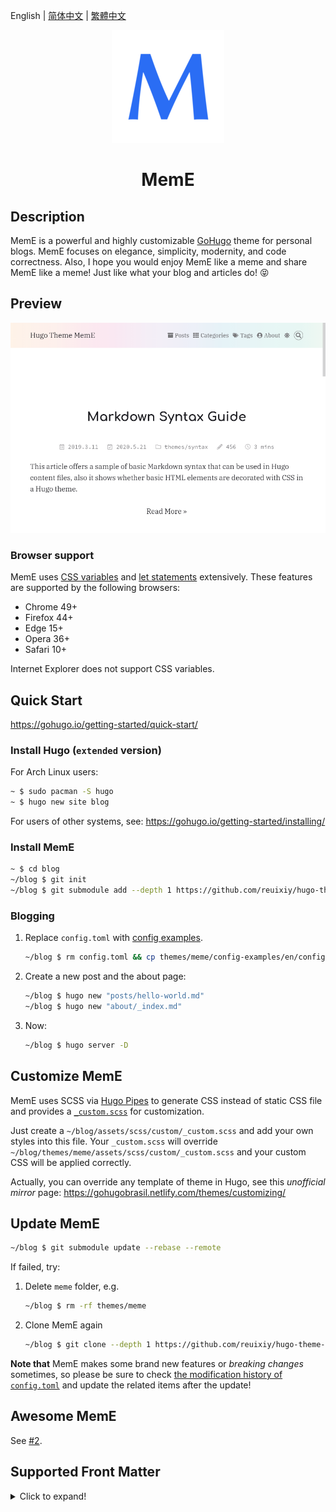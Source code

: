 English |
[简体中文](https://github.com/reuixiy/hugo-theme-meme/blob/master/README.zh-cn.md) |
[繁體中文](https://github.com/reuixiy/hugo-theme-meme/blob/master/README.zh-tw.md)

<div align="center"><img src="https://raw.githubusercontent.com/reuixiy/hugo-theme-meme/master/static/icons/apple-touch-icon.png" /></div>

# <div align="center">MemE</div>

## Description

MemE is a powerful and highly customizable [GoHugo](https://github.com/gohugoio/hugo) theme for personal blogs. MemE focuses on elegance, simplicity, modernity, and code correctness. Also, I hope you would enjoy MemE like a meme and share MemE like a meme! Just like what your blog and articles do! 😝

## Preview

[![tn.png](https://raw.githubusercontent.com/reuixiy/hugo-theme-meme/master/images/tn.png)](https://io-oi.me/hugo-theme-meme/)

### Browser support

MemE uses [CSS variables](https://developer.mozilla.org/en-US/docs/Web/CSS/Using_CSS_custom_properties) and [let statements](https://developer.mozilla.org/en-US/docs/Web/JavaScript/Reference/Statements/let) extensively. These features are supported by the following browsers:

- Chrome 49+
- Firefox 44+
- Edge 15+
- Opera 36+
- Safari 10+

Internet Explorer does not support CSS variables.

## Quick Start

https://gohugo.io/getting-started/quick-start/

### Install Hugo (`extended` version)

For Arch Linux users:

```sh
~ $ sudo pacman -S hugo
~ $ hugo new site blog
```

For users of other systems, see: https://gohugo.io/getting-started/installing/

### Install MemE

```sh
~ $ cd blog
~/blog $ git init
~/blog $ git submodule add --depth 1 https://github.com/reuixiy/hugo-theme-meme.git themes/meme
```

### Blogging

1. Replace `config.toml` with [config examples](https://github.com/reuixiy/hugo-theme-meme/blob/master/config-examples/en/config.toml).

   ```sh
   ~/blog $ rm config.toml && cp themes/meme/config-examples/en/config.toml config.toml
   ```

2. Create a new post and the about page:

   ```sh
   ~/blog $ hugo new "posts/hello-world.md"
   ~/blog $ hugo new "about/_index.md"
   ```

3. Now:

   ```sh
   ~/blog $ hugo server -D
   ```

## Customize MemE

MemE uses SCSS via [Hugo Pipes](https://gohugo.io/hugo-pipes/introduction/) to generate CSS instead of static CSS file and provides a [`_custom.scss`](https://github.com/reuixiy/hugo-theme-meme/blob/master/assets/scss/custom/_custom.scss) for customization.

Just create a `~/blog/assets/scss/custom/_custom.scss` and add your own styles into this file. Your `_custom.scss` will override `~/blog/themes/meme/assets/scss/custom/_custom.scss` and your custom CSS will be applied correctly.

Actually, you can override any template of theme in Hugo, see this _unofficial mirror_ page: https://gohugobrasil.netlify.com/themes/customizing/

## Update MemE

```sh
~/blog $ git submodule update --rebase --remote
```

If failed, try:

1. Delete `meme` folder, e.g.

   ```sh
   ~/blog $ rm -rf themes/meme
   ```

2. Clone MemE again

   ```sh
   ~/blog $ git clone --depth 1 https://github.com/reuixiy/hugo-theme-meme.git themes/meme
   ```

**Note that** MemE makes some brand new features or _breaking changes_ sometimes, so please be sure to check [the modification history of `config.toml`](https://github.com/reuixiy/hugo-theme-meme/commits/master/config-examples) and update the related items after the update!

## Awesome MemE

See [#2](https://github.com/reuixiy/hugo-theme-meme/issues/2).

## Supported Front Matter

<details>
  <summary>Click to expand!</summary>

  | Name                                        | Description                                                                                              | Notes                                                                        |
  | ------------------------------------------- | -------------------------------------------------------------------------------------------------------- | ---------------------------------------------------------------------------- |
  | title                                       | \*                                                                                                       | string                                                                       |
  | linkTitle                                   | \*                                                                                                       | string                                                                       |
  | subtitle                                    | displayed below the title                                                                                | string, Markdown supported                                                   |
  | date                                        | \*                                                                                                       | string                                                                       |
  | lastmod                                     | \*                                                                                                       | string                                                                       |
  | publishDate                                 | \*                                                                                                       | string                                                                       |
  | expiryDate                                  | \*                                                                                                       | string                                                                       |
  | `<taxonomies>` eg: categories, tags, series | \*                                                                                                       | array                                                                        |
  | description                                 | \*                                                                                                       | string, Markdown supported                                                   |
  | summary                                     | \*                                                                                                       | string, Markdown supported                                                   |
  | images                                      | \*                                                                                                       | array                                                                        |
  | slug                                        | \*                                                                                                       | string                                                                       |
  | url                                         | \*                                                                                                       | string                                                                       |
  | draft                                       | \*                                                                                                       | boolean                                                                      |
  | isCJKLanguage                               | \*                                                                                                       | boolean                                                                      |
  | weight                                      | \*                                                                                                       | integer                                                                      |
  | type                                        | \*                                                                                                       | string, if equal to "poetry", will use a special layout for it               |
  | layout                                      | \*                                                                                                       | string                                                                       |
  | outputs                                     | \*                                                                                                       | array                                                                        |
  | aliases                                     | \*                                                                                                       | array                                                                        |
  | markup                                      | \*                                                                                                       | string                                                                       |
  | hideInHomepage                              | hide this post in homepage posts list                                                                    | boolean, valid for "posts" homepage with `enableHideInHomepage` enabled      |
  | meta                                        | set `false` to disable post-meta                                                                         | boolean, override `enablePostMeta` in `config.toml`                          |
  | displayPublishedDate                        | display published date in post-meta                                                                      | boolean, override `displayPublishedDate` in `config.toml`                    |
  | displayModifiedDate                         | display modified date in post-meta                                                                       | boolean, override `displayModifiedDate` in `config.toml`                     |
  | displayExpiryDate                           | display expiry date in post-meta                                                                         | boolean, override `displayExpiryDate` in `config.toml`                       |
  | displayCategory                             | display category in post-meta                                                                            | boolean, override `displayCategory` in `config.toml`                         |
  | displayWordCount                            | display word count in post-meta                                                                          | boolean, override `displayWordCount` in `config.toml`                        |
  | displayReadingTime                          | display reading time in post-meta                                                                        | boolean, override `displayReadingTime` in `config.toml`                      |
  | displayBusuanziPagePV                       | display page views in post-meta                                                                          | boolean, override `displayBusuanziPagePV` in `config.toml`                   |
  | toc                                         | display TOC                                                                                              | boolean, override `enableTOC` in `config.toml`                               |
  | tocNum                                      | display TOC number                                                                                       | boolean, override `displayTOCNum` in `config.toml`                           |
  | anchor                                      | enable headings anchor                                                                                   | boolean, override `enableHeadingsAnchor` in `config.toml`                    |
  | displayCopyright                            | display post-copyright                                                                                   | boolean, override `displayPostCopyright` in `config.toml`                    |
  | badge                                       | display updated-badge                                                                                    | boolean, override `displayUpdatedBadge` in `config.toml`                     |
  | gitinfo                                     | display post-gitinfo                                                                                     | boolean, override `displayPostGitInfo` in `config.toml`                      |
  | share                                       | display post-share                                                                                       | boolean, override `displayPostShare` in `config.toml`                        |
  | related                                     | display related-posts                                                                                    | boolean, override `displayRelatedPosts` in `config.toml`                     |
  | katex                                       | add KaTeX support                                                                                        | boolean, override `enableKaTeX` in `config.toml`                             |
  | mathjax                                     | add MathJax support                                                                                      | boolean, override `enableMathJax` in `config.toml`                           |
  | mermaid                                     | add Mermaid support                                                                                      | boolean, override `enableMermaid` in `config.toml`                           |
  | comments                                    | set `false` to disable comments in mainSections or set `true` to enable comments in non-mainSections     | boolean                                                                      |
  | smallCaps                                   | small caps?                                                                                              | boolean, override `enableSmallCaps` in `config.toml`                         |
  | dropCap                                     | drop cap?                                                                                                | boolean, override `enableDropCap` in `config.toml`                           |
  | dropCapAfterHr                              | drop cap after every horizontal rule tag?                                                                | boolean, override `enableDropCapAfterHr` in `config.toml`                    |
  | deleteHrBeforeDropCap                       | delete horizontal rule tag before drop cap?                                                              | boolean, override `deleteHrBeforeDropCap` in `config.toml`                   |
  | indent                                      | indent instead of margin?                                                                                | boolean, override `paragraphStyle` in `config.toml`                          |
  | indentFirstParagraph                        | indent the first paragraph?                                                                              | boolean, override `indentFirstParagraph` in `config.toml`                    |
  | align                                       | normal, justify, center                                                                                  | string, if equal to "normal", will override `enableJustify` in `config.toml` |
  | original                                    | original? You can add the following 8 terms if you set `false`. The `author` is required, other optional | boolean, override `original` in `config.toml`                                |
  | author                                      | author of original post                                                                                  | string                                                                       |
  | link                                        | link of original post                                                                                    | string, URL                                                                  |
  | copyright                                   | license of the post                                                                                      | string, Markdown supported                                                   |
  | website                                     | author’s website                                                                                         | string                                                                       |
  | email                                       | author’s email                                                                                           | string                                                                       |
  | motto                                       | author’s description                                                                                     | string                                                                       |
  | avatar                                      | author’s avatar                                                                                          | string, URL                                                                  |
  | twitter                                     | author’s twitter id                                                                                      | string                                                                       |
  | disqus_url                                  | \*                                                                                                       | string, if not set, will use `Permalink` as default                          |
  | disqus_identifier                           | \*                                                                                                       | string, if not set, will use `RelPermalink` as default                       |
  | disqus_title                                | \*                                                                                                       | string, if not set, will use `Title` as default                              |

  \*: see https://gohugo.io/content-management/front-matter/  
      and https://gohugo.io/templates/internal/#configure-disqus
</details>
